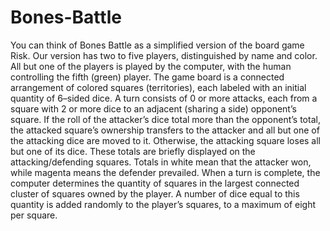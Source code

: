 # Bones-Battle
You can think of Bones Battle as a simplified version of the board game Risk. Our version has two to five players, distinguished by name and color. All but one of the players is played by the computer, with the human controlling the fifth (green) player. The game board is a connected arrangement of colored squares (territories), each labeled with an initial quantity of 6–sided dice. A turn consists of 0 or more attacks, each from a square with 2 or more dice to an adjacent (sharing a side) opponent’s square. If the roll of the attacker’s dice total more than the opponent’s total, the attacked square’s ownership transfers to the attacker and all but one of the attacking dice are moved to it. Otherwise, the attacking square loses all but one of its dice. These totals are briefly displayed on the attacking/defending squares. Totals in white mean that the attacker won, while magenta means the defender prevailed. When a turn is complete, the computer determines the quantity of squares in the largest connected cluster of squares owned by the player. A number of dice equal to this quantity is added randomly to the player’s squares, to a maximum of eight per square.
